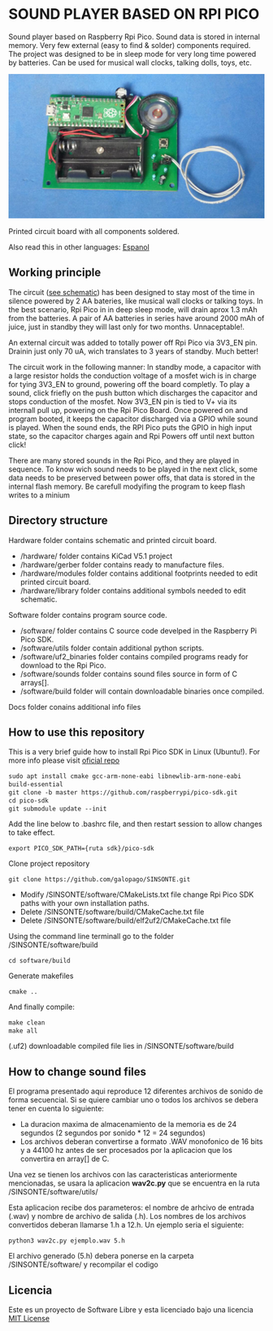 # SOUND PLAYER BASED ON RPI PICO

Sound player based on Raspberry Rpi Pico. Sound data is stored in internal memory. Very few external (easy to find & solder) components required. The project was designed to be in sleep mode for very long time powered by batteries. Can be used for musical wall clocks, talking dolls, toys, etc.

![BOARD](/docs/sinsonte.jpg)

Printed circuit board with all components soldered.

Also read this in other languages: [Espanol](/docs/README.es.md)

## Working principle

The circuit ([see schematic](/docs/schematic.pdf)) has been designed to stay most of the time in silence powered by 2 AA bateries, like musical wall clocks or talking toys. In the best scenario, Rpi Pico in in deep sleep mode, will drain aprox 1.3 mAh from the batteries. A pair of AA batteries in series have around 2000 mAh of juice, just in standby they will last only for two months. Unnaceptable!.

An external circuit was added to totally power off Rpi Pico via 3V3_EN pin. Drainin just only 70 uA, wich translates to 3 years of standby. Much better!

The circuit work in the following manner: In standby mode, a capacitor with a large resistor holds the conduction voltage of a mosfet wich is in charge for tying 3V3_EN to ground, powering off the board completly. To play a sound, click friefly on the push button which discharges the capacitor and stops conduction of the mosfet. Now 3V3_EN pin is tied to V+ via its internall pull up, powering on the Rpi Pico Board. Once powered on and program booted, it keeps the capacitor discharged via a GPIO while sound is played. When the sound ends, the RPI Pico puts the GPIO in high input state, so the capacitor charges again and Rpi Powers off until next button click!

There are many stored sounds in the Rpi Pico, and they are played in sequence. To know wich sound needs to be played in the next click, some data needs to be preserved between power offs, that data is stored in the internal flash memory. Be carefull modyifing the program to keep flash writes to a minium



## Directory structure

Hardware folder contains schematic and printed circuit board.
* /hardware/ folder contains KiCad V5.1 project
* /hardware/gerber folder contains ready to manufacture files.
* /hardware/modules folder contains additional footprints needed to edit printed circuit board.
* /hardware/library folder contains additional symbols needed to edit schematic.

Software folder contains program source code.
* /software/ folder contains C source code develped in the Raspberry Pi Pico SDK.
* /software/utils folder contain additional python scripts.
* /software/uf2_binaries folder contains compiled programs ready for download to the Rpi Pico.
* /software/sounds folder contains sound files source in form of C arrays[].
* /software/build folder will contain downloadable binaries once compiled.

Docs folder conains additional info files

## How to use this repository

This is a very brief guide how to install Rpi Pico SDK in Linux (Ubuntu!). For more info please visit [oficial repo](https://github.com/raspberrypi/pico-sdk)
~~~
sudo apt install cmake gcc-arm-none-eabi libnewlib-arm-none-eabi build-essential
git clone -b master https://github.com/raspberrypi/pico-sdk.git
cd pico-sdk
git submodule update --init
~~~
Add the line below to .bashrc file, and then restart session to allow changes to take effect.
~~~
export PICO_SDK_PATH={ruta sdk}/pico-sdk
~~~
Clone project repository
~~~
git clone https://github.com/galopago/SINSONTE.git
~~~
* Modify /SINSONTE/software/CMakeLists.txt file change Rpi Pico SDK paths with your own installation paths.
* Delete /SINSONTE/software/build/CMakeCache.txt file
* Delete /SINSONTE/software/build/elf2uf2/CMakeCache.txt file

Using the command line terminall go to the folder /SINSONTE/software/build
~~~
cd software/build
~~~
Generate makefiles
~~~
cmake ..
~~~
And finally compile:
~~~
make clean
make all
~~~
(.uf2) downloadable compiled file lies in /SINSONTE/software/build


## How to change sound files

El programa presentado aqui reproduce 12 diferentes archivos de sonido de forma secuencial. Si se quiere cambiar uno o todos los archivos se debera tener en cuenta lo siguiente:

* La duracion maxima de almacenamiento de la memoria es de 24 segundos (2 segundos por sonido * 12 = 24 segundos)
* Los archivos deberan convertirse a formato .WAV monofonico de 16 bits y a 44100 hz antes de ser procesados por la aplicacion que los convertira en array[] de C.


Una vez se tienen los archivos con las caracteristicas anteriormente mencionadas, se usara la aplicacion **wav2c.py** que se encuentra en la ruta /SINSONTE/software/utils/

Esta aplicacion recibe dos parameteros: el nombre de arhcivo de entrada (.wav) y nombre de archivo de salida (.h). Los nombres de los archivos convertidos deberan llamarse 1.h a 12.h. Un ejemplo seria el siguiente:

~~~
python3 wav2c.py ejemplo.wav 5.h
~~~

El archivo generado (5.h) debera ponerse en la carpeta /SINSONTE/software/ y recompilar el codigo


## Licencia
Este es un proyecto de Software Libre y esta licenciado bajo una licencia [MIT License](https://spdx.org/licenses/MIT.html)
